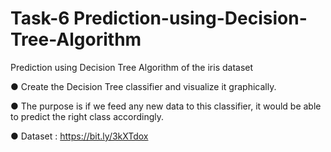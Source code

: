# Task-6 Prediction-using-Decision-Tree-Algorithm
Prediction using Decision Tree Algorithm of the iris dataset

● Create the Decision Tree classifier and visualize it graphically.

● The purpose is if we feed any new data to this classifier, it would be able to predict the right class accordingly.

● Dataset : https://bit.ly/3kXTdox
